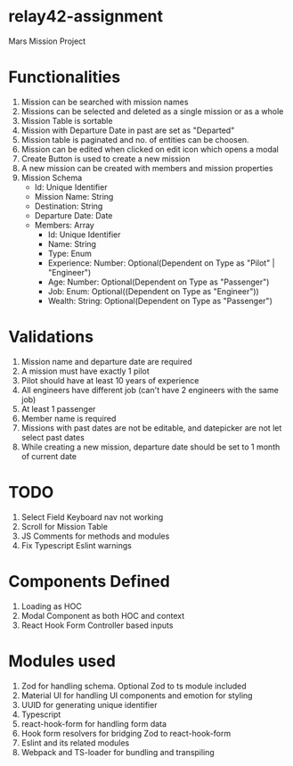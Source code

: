 # relay42-assignment

Mars Mission Project

# Functionalities

1. Mission can be searched with mission names
2. Missions can be selected and deleted as a single mission or as a whole
3. Mission Table is sortable
4. Mission with Departure Date in past are set as "Departed"
5. Mission table is paginated and no. of entities can be choosen.
6. Mission can be edited when clicked on edit icon which opens a modal
7. Create Button is used to create a new mission
8. A new mission can be created with members and mission properties
9. Mission Schema
    - Id: Unique Identifier
    - Mission Name: String
    - Destination: String
    - Departure Date: Date
    - Members: Array
        - Id: Unique Identifier
        - Name: String
        - Type: Enum
        - Experience: Number: Optional(Dependent on Type as "Pilot" | "Engineer")
        - Age: Number: Optional(Dependent on Type as "Passenger")
        - Job: Enum: Optional((Dependent on Type as "Engineer"))
        - Wealth: String: Optional(Dependent on Type as "Passenger")

# Validations

1. Mission name and departure date are required
2. A mission must have exactly 1 pilot
3. Pilot should have at least 10 years of experience
4. All engineers have different job (can't have 2 engineers with the same job)
5. At least 1 passenger
6. Member name is required
7. Missions with past dates are not be editable, and datepicker are not let select past dates
8. While creating a new mission, departure date should be set to 1 month of current date

# TODO

1. Select Field Keyboard nav not working
2. Scroll for Mission Table
3. JS Comments for methods and modules
4. Fix Typescript Eslint warnings

# Components Defined

1. Loading as HOC
2. Modal Component as both HOC and context
3. React Hook Form Controller based inputs

# Modules used

1. Zod for handling schema. Optional Zod to ts module included
2. Material UI for handling UI components and emotion for styling
3. UUID for generating unique identifier
4. Typescript
5. react-hook-form for handling form data
6. Hook form resolvers for bridging Zod to react-hook-form
7. Eslint and its related modules
8. Webpack and TS-loader for bundling and transpiling
